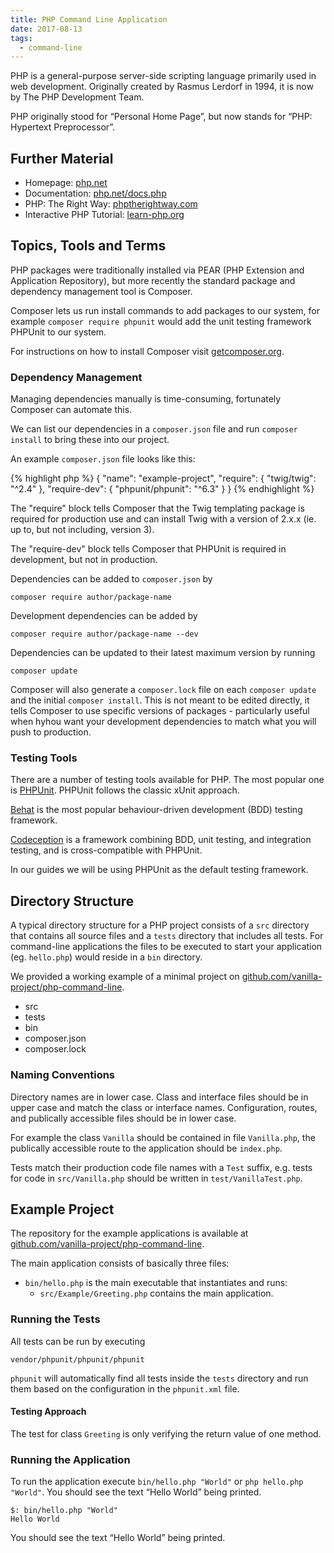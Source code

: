 ```yaml
---
title: PHP Command Line Application
date: 2017-08-13
tags:
  - command-line
---
```


PHP is a general-purpose server-side scripting language primarily used in web development. Originally created by Rasmus Lerdorf in 1994, it is now by The PHP Development Team.

PHP originally stood for &ldquo;Personal Home Page&rdquo;, but now stands for &ldquo;PHP: Hypertext Preprocessor&rdquo;.


## Further Material

- Homepage: [php.net](https://secure.php.net/)
- Documentation: [php.net/docs.php](https://secure.php.net/docs.php)
- PHP: The Right Way: [phptherightway.com](http://www.phptherightway.com/)
- Interactive PHP Tutorial: [learn-php.org](http://www.learn-php.org/)


## Topics, Tools and Terms

PHP packages were traditionally installed via PEAR (PHP Extension and Application Repository), but more recently the standard package and dependency management tool is Composer.

Composer lets us run install commands to add packages to our system, for example `composer require phpunit` would add the unit testing framework PHPUnit to our system. 

For instructions on how to install Composer visit [getcomposer.org](https://getcomposer.org/download/).


### Dependency Management

Managing dependencies manually is time-consuming, fortunately Composer can automate this.

We can list our dependencies in a `composer.json` file and run `composer install` to bring these into our project.

An example `composer.json` file looks like this:

{% highlight php %}
{
    "name": "example-project",
    "require": {
        "twig/twig": "^2.4"
    },
    "require-dev": {
        "phpunit/phpunit": "^6.3"
    }
}
{% endhighlight %}
 
The "require" block tells Composer that the Twig templating package is required for production use and can install Twig with a version of 2.x.x (ie. up to, but not including, version 3).

The "require-dev" block tells Composer that PHPUnit is required in development, but not in production.

Dependencies can be added to `composer.json` by

```
composer require author/package-name
```

Development dependencies can be added by

```
composer require author/package-name --dev
```

Dependencies can be updated to their latest maximum version by running

```
composer update
```

Composer will also generate a `composer.lock` file on each `composer update` and the initial `composer install`. This is not meant to be edited directly, it tells Composer to use specific versions of packages - particularly useful when hyhou want your development dependencies to match what you will push to production.

### Testing Tools

There are a number of testing tools available for PHP. The most popular one is [PHPUnit](https://phpunit.de/). PHPUnit follows the classic xUnit approach.

[Behat](http://behat.org/en/latest/) is the most popular behaviour-driven development (BDD) testing framework.

[Codeception](http://codeception.com/) is a framework combining BDD, unit testing, and integration testing, and is cross-compatible with PHPUnit. 

In our guides we will be using PHPUnit as the default testing framework.

## Directory Structure

A typical directory structure for a PHP project consists of a `src` directory that contains all source files and a `tests` directory that includes all tests. For command-line applications the files to be executed to start your application (eg. `hello.php`) would reside in a `bin` directory.

We provided a working example of a minimal project on [github.com/vanilla-project/php-command-line](https://github.com/vanilla-project/php-command-line).
<ul class="directory-structure">
  <li class="directory">src</li>
  <li class="directory">tests</li>
  <li class="directory">bin</li>
  <li class="file">composer.json</li>
  <li class="file">composer.lock</li>
</ul>


### Naming Conventions

Directory names are in lower case. Class and interface files should be in upper case and match the class or interface names.
Configuration, routes, and publically accessible files should be in lower case.
 
For example the class `Vanilla` should be contained in file `Vanilla.php`, the publically accessible route to the application should be `index.php`.

Tests match their production code file names with a `Test` suffix, e.g. tests for code in `src/Vanilla.php` should be written in `test/VanillaTest.php`.


## Example Project

The repository for the example applications is available at [github.com/vanilla-project/php-command-line](https://github.com/vanilla-project/php-command-line).

The main application consists of basically three files:

- `bin/hello.php` is the main executable that instantiates and runs:
  - `src/Example/Greeting.php` contains the main application.


### Running the Tests

All tests can be run by executing

```
vendor/phpunit/phpunit/phpunit
```

`phpunit` will automatically find all tests inside the `tests` directory and run them based on the configuration in the `phpunit.xml` file.


#### Testing Approach

The test for class `Greeting` is only verifying the return value of one method.


### Running the Application

To run the application execute `bin/hello.php "World"` or `php hello.php "World"`.
You should see the text &ldquo;Hello World&rdquo; being printed.

```
$: bin/hello.php "World"
Hello World
```

You should see the text &ldquo;Hello World&rdquo; being printed.
